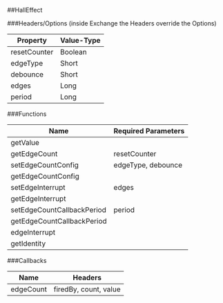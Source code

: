 ##HallEffect


###Headers/Options (inside Exchange the Headers override the Options)


| Property             | Value-Type                              |
|----------------------|-----------------------------------------|
|         resetCounter |    Boolean |
|             edgeType |      Short |
|             debounce |      Short |
|                edges |       Long |
|               period |       Long |



###Functions

| Name                 | Required Parameters                      |
|----------------------|------------------------------------------|
|             getValue |                                          |
|         getEdgeCount |                             resetCounter |
|   setEdgeCountConfig |                       edgeType, debounce |
|   getEdgeCountConfig |                                          |
|     setEdgeInterrupt |                                    edges |
|     getEdgeInterrupt |                                          |
| setEdgeCountCallbackPeriod |                                   period |
| getEdgeCountCallbackPeriod |                                          |
|        edgeInterrupt |                                          |
|          getIdentity |                                          |




###Callbacks

| Name                 | Headers                                  |
|----------------------|------------------------------------------|
|            edgeCount |                    firedBy, count, value |


